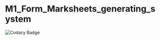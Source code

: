 # M1_Form_Marksheets_generating_system

![Codacy Badge](https://app.codacy.com/project/badge/Grade/5dd59a6341854624acd94932832c826b)
